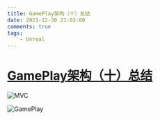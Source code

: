 ```yaml
---
title: GamePlay架构（十）总结
date: 2021-12-30 21:02:00
comments: true
tags:
    - Unreal
---
```


# [GamePlay架构（十）总结](https://zhuanlan.zhihu.com/p/24170697)

![MVC](/images/Unreal/GamePlay/MVC.jpg)

![GamePlay](/images/Unreal/GamePlay/GamePlay.jpg)